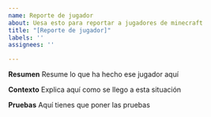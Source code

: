 ```yaml
---
name: Reporte de jugador
about: Uesa esto para reportar a jugadores de minecraft
title: "[Reporte de jugador]"
labels: ''
assignees: ''

---
```


**Resumen**
Resume lo que ha hecho ese jugador aquí

**Contexto**
Explica aquí como se llego a esta situación

**Pruebas**
Aquí tienes que poner las pruebas

